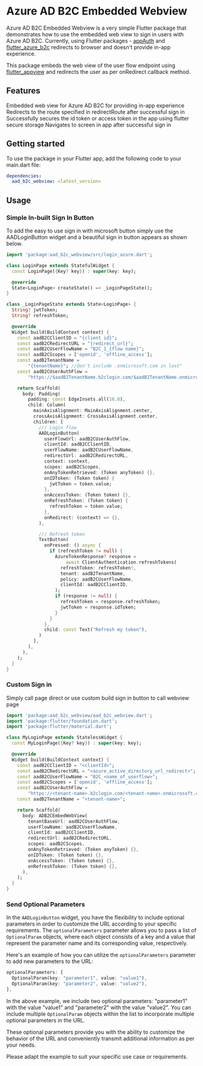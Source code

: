 Azure AD B2C Embedded Webview
============================

Azure AD B2C Embedded Webview is a very simple Flutter package that demonstrates how to use the embedded web view to sign in users with Azure AD B2C.
Currently, using Flutter packages - [appAuth](https://pub.dev/packages/flutter_appauth) and [flutter_azure_b2c](https://pub.dev/packages/flutter_azure_b2c) redirects to browser and doesn't provide in-app experience.

This package embeds the web view of the user flow endpoint using [flutter_appview](https://pub.dev/packages/webview_flutter) and redirects the user as per onRedirect callback method.

## Features

Embedded web view for Azure AD B2C for providing in-app experience
Redirects to the route specified in redirectRoute after successful sign in
Successfully secures the id token or access token in the app using flutter secure storage
Navigates to screen in app after successful sign in

## Getting started
To use the package in your Flutter app, add the following code to your main.dart file:
```yaml
dependencies:
  aad_b2c_webview: <latest_version>
```

## Usage

### Simple In-built Sign In Button

To add the easy to use sign in with microsoft button simply use the AADLoginButton widget 
and a beautiful sign in button appears as shown below.

```dart
import 'package:aad_b2c_webview/src/login_azure.dart';

class LoginPage extends StatefulWidget {
  const LoginPage({Key? key}) : super(key: key);

  @override
  State<LoginPage> createState() => _LoginPageState();
}

class _LoginPageState extends State<LoginPage> {
  String? jwtToken;
  String? refreshToken;

  @override
  Widget build(BuildContext context) {
    const aadB2CClientID = "{client id}";
    const aadB2CRedirectURL = "{redirect_url}";
    const aadB2CUserFlowName = "B2C_1_{flow name}";
    const aadB2CScopes = ['openid', 'offline_access'];
    const aadB2TenantName =
        "{tenantName}"; //don't include .onmicrosoft.com in last"
    const aadB2CUserAuthFlow =
        "https://$aadB2TenantName.b2clogin.com/$aadB2TenantName.onmicrosoft.com"; 

    return Scaffold(
      body: Padding(
        padding: const EdgeInsets.all(16.0),
        child: Column(
          mainAxisAlignment: MainAxisAlignment.center,
          crossAxisAlignment: CrossAxisAlignment.center,
          children: [
            /// Login flow
            AADLoginButton(
              userFlowUrl: aadB2CUserAuthFlow,
              clientId: aadB2CClientID,
              userFlowName: aadB2CUserFlowName,
              redirectUrl: aadB2CRedirectURL,
              context: context,
              scopes: aadB2CScopes,
              onAnyTokenRetrieved: (Token anyToken) {},
              onIDToken: (Token token) {
                jwtToken = token.value;
              },
              onAccessToken: (Token token) {},
              onRefreshToken: (Token token) {
                refreshToken = token.value;
              },
              onRedirect: (context) => {},
            ),

            /// Refresh token
            TextButton(
              onPressed: () async {
                if (refreshToken != null) {
                  AzureTokenResponse? response =
                      await ClientAuthentication.refreshTokens(
                    refreshToken: refreshToken!,
                    tenant: aadB2TenantName,
                    policy: aadB2CUserFlowName,
                    clientId: aadB2CClientID,
                  );
                  if (response != null) {
                    refreshToken = response.refreshToken;
                    jwtToken = response.idToken;
                  }
                }
              },
              child: const Text("Refresh my token"),
            )
          ],
        ),
      ),
    );
  }
}

```

### Custom Sign in

Simply call page direct or use custom build sign in button to call webview page

```dart
import 'package:aad_b2c_webview/aad_b2c_webview.dart';
import 'package:flutter/foundation.dart';
import 'package:flutter/material.dart';

class MyLoginPage extends StatelessWidget {
  const MyLoginPage({Key? key}) : super(key: key);

  @override
  Widget build(BuildContext context) {
    const aadB2CClientID = "<clientId>";
    const aadB2CRedirectURL = "<azure_active_directory_url_redirect>";
    const aadB2CUserFlowName = "B2C_<name_of_userflow>";
    const aadB2CScopes = ['openid', 'offline_access'];
    const aadB2CUserAuthFlow =
        "https://<tenant-name>.b2clogin.com/<tenant-name>.onmicrosoft.com"; // https://login.microsoftonline.com/<azureTenantId>/oauth2/v2.0/token/
    const aadB2TenantName = "<tenant-name>";

    return Scaffold(
      body: ADB2CEmbedWebView(
        tenantBaseUrl: aadB2CUserAuthFlow,
        userFlowName: aadB2CUserFlowName,
        clientId: aadB2CClientID,
        redirectUrl: aadB2CRedirectURL,
        scopes: aadB2CScopes,
        onAnyTokenRetrieved: (Token anyToken) {},
        onIDToken: (Token token) {},
        onAccessToken: (Token token) {},
        onRefreshToken: (Token token) {},
      ),
    );
  }
}
```

### Send Optional Parameters

In the `AADLoginButton` widget, you have the flexibility to include optional parameters in order to customize the URL according to your specific requirements. The `optionalParameters` parameter allows you to pass a list of `OptionalParam` objects, where each object consists of a key and a value that represent the parameter name and its corresponding value, respectively.

Here's an example of how you can utilize the `optionalParameters` parameter to add new parameters to the URL:
```dart
optionalParameters: [
  OptionalParam(key: "parameter1", value: "value1"),
  OptionalParam(key: "parameter2", value: "value2"),
],
```

In the above example, we include two optional parameters: "parameter1" with the value "value1" and "parameter2" with the value "value2". You can include multiple `OptionalParam` objects within the list to incorporate multiple optional parameters in the URL.

These optional parameters provide you with the ability to customize the behavior of the URL and conveniently transmit additional information as per your needs.

Please adapt the example to suit your specific use case or requirements.